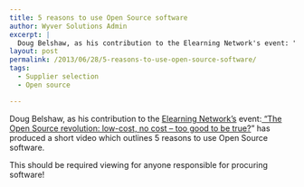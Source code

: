 ```yaml
---
title: 5 reasons to use Open Source software
author: Wyver Solutions Admin
excerpt: |
  Doug Belshaw, as his contribution to the Elearning Network's event: "The Open Source revolution: low-cost, no cost - too good to be true?" has produced a short video which outlines 5 reasons to use Open Source software.
layout: post
permalink: /2013/06/28/5-reasons-to-use-open-source-software/
tags:
  - Supplier selection
  - Open source

---
```

Doug Belshaw, as his contribution to the [Elearning Network&#8217;s][2] event:[ &#8220;The Open Source revolution: low-cost, no cost &#8211; too good to be true?][3]&#8221; has produced a short video which outlines 5 reasons to use Open Source software.

This should be required viewing for anyone responsible for procuring software!

 [1]: elearningnetwork.org
 [2]: http://www.elearningnetwork.org/
 [3]: http://www.elearningnetwork.org/events/open-source
